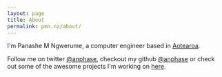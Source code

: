 ```yaml
---
layout: page
title: About
permalink: pmn.nz/about/
---
```


I'm Panashe M Ngwerume, a computer engineer based in [Aotearoa](https://en.wikipedia.org/wiki/Aotearoa).

Follow me on twitter [@anphase](https://twitter.com/anphase/), checkout my github [@anphase](https://github.com/anphase/) or check out some of the awesome projects I'm working on [here](../projects).
